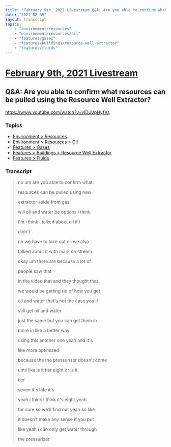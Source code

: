 ```yaml
---
title: "February 9th, 2021 Livestream Q&A: Are you able to confirm what resources can be pulled using the Resource Well Extractor?"
date: "2021-02-09"
layout: transcript
topics:
    - "environment/resources"
    - "environment/resources/oil"
    - "features/gases"
    - "features/buildings/resource-well-extractor"
    - "features/fluids"
---
```

# [February 9th, 2021 Livestream](../2021-02-09.md)
## Q&A: Are you able to confirm what resources can be pulled using the Resource Well Extractor?
https://www.youtube.com/watch?v=vlDuVpHyfVs

### Topics
* [Environment > Resources](../topics/environment/resources.md)
* [Environment > Resources > Oil](../topics/environment/resources/oil.md)
* [Features > Gases](../topics/features/gases.md)
* [Features > Buildings > Resource Well Extractor](../topics/features/buildings/resource-well-extractor.md)
* [Features > Fluids](../topics/features/fluids.md)

### Transcript

> no um are you able to confirm what
>
> resources can be pulled using new
>
> extractor aside from gas
>
> will oil and water be options i think
>
> i'm i think i talked about oil if i
>
> didn't
>
> no we have to take out oil we also
>
> talked about it with mark on stream
>
> okay um there are because a lot of
>
> people saw that
>
> in the video that and they thought that
>
> we would be getting rid of how you get
>
> oil and water that's not the case you'll
>
> still get oil and water
>
> just the same but you can get them in
>
> more in like a better way
>
> using this another one yeah and it's
>
> like more optimized
>
> because the the pressurizer doesn't come
>
> until like is it tier eight or is it
>
> tier
>
> seven it's late it's
>
> yeah i think i think it's eight yeah
>
> for sure so we'll find out yeah so like
>
> it doesn't make any sense if you put
>
> like yeah i can only get water through
>
> the pressurizer
